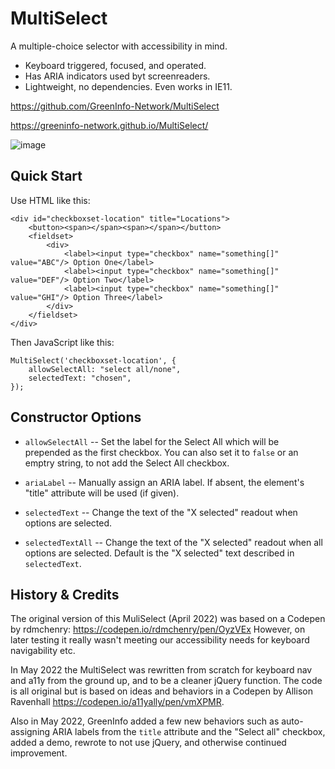 # MultiSelect

A multiple-choice selector with accessibility in mind.

* Keyboard triggered, focused, and operated.
* Has ARIA indicators used byt screenreaders.
* Lightweight, no dependencies. Even works in IE11.


https://github.com/GreenInfo-Network/MultiSelect

https://greeninfo-network.github.io/MultiSelect/

![image](https://user-images.githubusercontent.com/3117633/168853931-59f36027-02a9-4e9c-bad2-375367082daa.png)



## Quick Start

Use HTML like this:

```
<div id="checkboxset-location" title="Locations">
    <button><span></span><span></span></button>
    <fieldset>
        <div>
            <label><input type="checkbox" name="something[]" value="ABC"/> Option One</label>
            <label><input type="checkbox" name="something[]" value="DEF"/> Option Two</label>
            <label><input type="checkbox" name="something[]" value="GHI"/> Option Three</label>
        </div>
    </fieldset>
</div>
```

Then JavaScript like this:
```
MultiSelect('checkboxset-location', {
    allowSelectAll: "select all/none",
    selectedText: "chosen",
});
```


## Constructor Options

* `allowSelectAll` -- Set the label for the Select All which will be prepended as the first checkbox. You can also set it to `false` or an emptry string, to not add the Select All checkbox.

* `ariaLabel` -- Manually assign an ARIA label. If absent, the element's "title" attribute will be used (if given).

* `selectedText` -- Change the text of the "X selected" readout when options are selected.

* `selectedTextAll` -- Change the text of the "X selected" readout when all options are selected. Default is the "X selected" text described in `selectedText`.


## History & Credits

The original version of this MuliSelect (April 2022) was based on a Codepen by rdmchenry: https://codepen.io/rdmchenry/pen/OyzVEx However, on later testing it really wasn't meeting our accessibility needs for keyboard navigability etc.

In May 2022 the MultiSelect was rewritten from scratch for keyboard nav and a11y from the ground up, and to be a cleaner jQuery function. The code is all original but is based on ideas and behaviors in a Codepen by Allison Ravenhall https://codepen.io/a11yally/pen/vmXPMR.

Also in May 2022, GreenInfo added a few new behaviors such as auto-assigning ARIA labels from the `title` attribute and the "Select all" checkbox, added a demo, rewrote to not use jQuery, and otherwise continued improvement.

